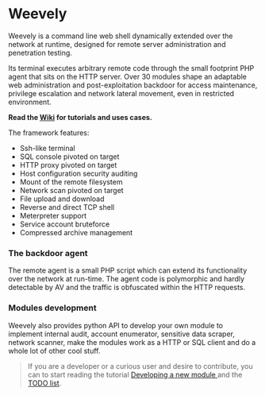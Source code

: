 Weevely
=======

Weevely is a command line web shell dynamically extended over the network at runtime, designed for remote server administration and penetration testing.

Its terminal executes arbitrary remote code through the small footprint PHP agent that sits on the HTTP server. Over 30 modules shape an adaptable web administration and post-exploitation backdoor for access maintenance, privilege escalation and network lateral movement, even in restricted environment.

**Read the [Wiki](https://github.com/epinna/weevely3/wiki#getting-started) for tutorials and uses cases.**

The framework features:

* Ssh-like terminal
* SQL console pivoted on target
* HTTP proxy pivoted on target
* Host configuration security auditing
* Mount of the remote filesystem
* Network scan pivoted on target
* File upload and download
* Reverse and direct TCP shell
* Meterpreter support
* Service account bruteforce
* Compressed archive management

### The backdoor agent

The remote agent is a small PHP script which can extend its functionality over the network at run-time. The agent code is polymorphic and hardly detectable by AV and the traffic is obfuscated within the HTTP requests.

### Modules development

Weevely also provides python API to develop your own module to implement internal audit, account enumerator, sensitive data scraper, network scanner, make the modules work as a HTTP or SQL client and do a whole lot of other cool stuff.

> If you are a developer or a curious user and desire to contribute, you can to start reading the tutorial [Developing a new module ](https://github.com/epinna/weevely3/wiki/developing-a-new-module) and the [TODO list](https://github.com/epinna/weevely3/issues/1).
